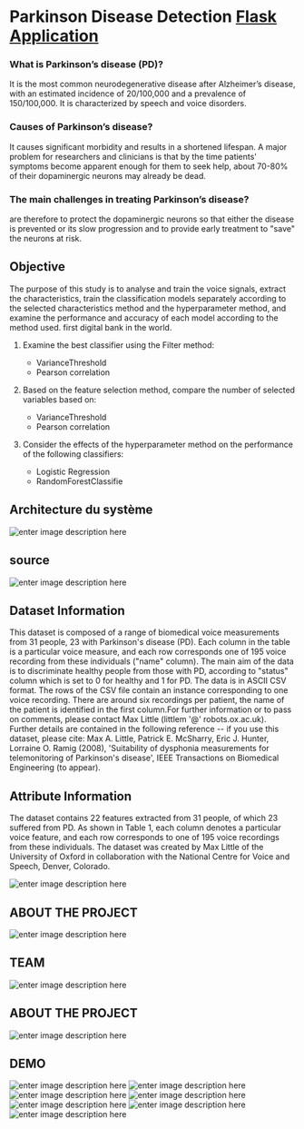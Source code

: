# Parkinson Disease Detection [Flask Application]()

### What is Parkinson’s disease (PD)?
It is the most common neurodegenerative disease after Alzheimer’s disease, with an estimated incidence of 20/100,000 and a prevalence of 150/100,000. It is characterized by speech and voice disorders.
### Causes of Parkinson’s disease?
It causes significant morbidity and results in a shortened lifespan. A major problem for researchers and clinicians is that by the time patients' symptoms become apparent enough for them to seek help, about 70-80% of their dopaminergic neurons may already be dead.
### The main challenges in treating Parkinson’s disease?
are therefore to protect the dopaminergic neurons so that either the disease is prevented or its slow progression and to provide early treatment to "save" the neurons at risk.
## Objective
The purpose of this study is to analyse and train the voice signals, extract the characteristics, train the classification models separately according to the selected characteristics method and the hyperparameter method, and examine the performance and accuracy of each model according to the method used. first digital bank in the world.
1. Examine the best classifier using the Filter method:
   * VarianceThreshold
   * Pearson correlation


2. Based on the feature selection method, compare the number of selected variables based on:
   * VarianceThreshold
   * Pearson correlation


3. Consider the effects of the hyperparameter method on the performance of the following classifiers:
   * Logistic Regression
   * RandomForestClassifie


## Architecture du système
 ![enter image description here](/static/assets/img/4.jpeg)

## source
 ![enter image description here](static\assets\img\source.png)

## Dataset Information
This dataset is composed of a range of biomedical voice measurements from 31 people, 23 with Parkinson's disease (PD). Each column in the table is a particular voice measure, and each row corresponds one of 195 voice recording from these individuals ("name" column). The main aim of the data is to discriminate healthy people from those with PD, according to "status" column which is set to 0 for healthy and 1 for PD. The data is in ASCII CSV format. The rows of the CSV file contain an instance corresponding to one voice recording. There are around six recordings per patient, the name of the patient is identified in the first column.For further information or to pass on comments, please contact Max Little (littlem '@' robots.ox.ac.uk). Further details are contained in the following reference -- if you use this dataset, please cite: Max A. Little, Patrick E. McSharry, Eric J. Hunter, Lorraine O. Ramig (2008), 'Suitability of dysphonia measurements for telemonitoring of Parkinson's disease', IEEE Transactions on Biomedical Engineering (to appear).

## Attribute Information
The dataset contains 22 features extracted from 31 people, of which 23 suffered from PD. As shown in Table 1, each column denotes a particular voice feature, and each row corresponds to one of 195 voice recordings from these individuals. The dataset was created by Max Little of the University of Oxford in collaboration with the National Centre for Voice and Speech, Denver, Colorado.

 ![enter image description here](static\assets\img\3.png)

## ABOUT THE PROJECT
 ![enter image description here](static\assets\img\about.png)

## TEAM
 ![enter image description here](static\assets\img\demo\3.png)

## ABOUT THE PROJECT
 ![enter image description here](static\assets\img\about.png)

## DEMO
 ![enter image description here](static\assets\img\demo\1.png)
 ![enter image description here](static\assets\img\demo\2.png)
 ![enter image description here](static\assets\img\demo\4.png)
 ![enter image description here](static\assets\img\demo\5.png)
 ![enter image description here](static\assets\img\demo\6.png)
 ![enter image description here](static\assets\img\demo\7.png)
 ![enter image description here](static\assets\img\demo\8.png)

